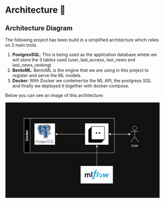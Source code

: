 # Architecture :triangular_ruler:
## **Architecture Diagram**

The following project has been build in a simplified architecture which relies on 3 main tools.

1. **PostgresSQL**: This is being used as the application database whete we will store the 3 tables used (user_last_access, last_news and last_news_ranking)
2. **BentoML**: BentoML is the engine that we are using in this project to register and serve the ML models.
3. **Docker**: With Docker we conteinerize the ML API, the postgress SQL and finally we deployed it together with docker-compose.

Below you can see an image of this architecture:

![Recommendation System](assets/Diagram2.drawio.png)